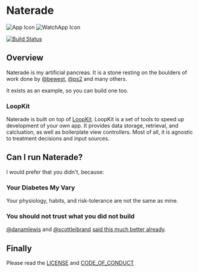 # Naterade

![App Icon](https://raw.githubusercontent.com/loudnate/naterade-ios/master/Loop/Assets.xcassets/AppIcon.appiconset/40%402x.png) ![WatchApp Icon](https://raw.githubusercontent.com/loudnate/naterade-ios/master/WatchApp/Assets.xcassets/AppIcon.appiconset/watch-40%402x.png)

[![Build Status](https://travis-ci.org/loudnate/naterade-ios.svg?branch=master)](https://travis-ci.org/loudnate/naterade-ios)

## Overview

Naterade is my artificial pancreas. It is a stone resting on the boulders of work done by [@bewest](https://github.com/bewest/decoding-carelink), [@ps2](https://github.com/ps2/rileylink) and many others.

It exists as an example, so you can build one too.

### LoopKit

Naterade is built on top of [LoopKit](https://github.com/loudnate/LoopKit). LoopKit is a set of tools to speed up development of your own app. It provides data storage, retrieval, and calcluation, as well as boilerplate view controllers. Most of all, it is agnostic to treatment decisions and input sources.

## Can I run Naterade?

I would prefer that you didn't, because:

### Your Diabetes My Vary

Your physiology, habits, and risk-tolerance are not the same as mine.

### You should not trust what you did not build

[@danamlewis](https://github.com/danamlewis) and [@scottleibrand](https://github.com/scottleibrand) [said this much better already](https://diyps.org/2015/03/31/why-the-diy-part-of-openaps-is-important/).

## Finally

Please read the [LICENSE](https://github.com/loudnate/naterade-ios/blob/master/LICENSE) and [CODE_OF_CONDUCT](https://github.com/loudnate/naterade-ios/blob/master/CODE_OF_CONDUCT.md)